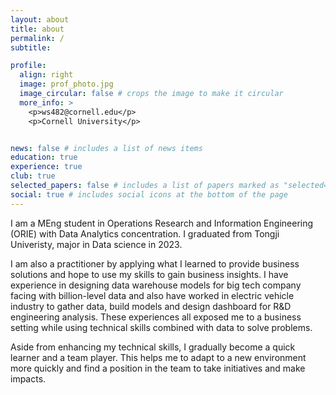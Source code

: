 ```yaml
---
layout: about
title: about
permalink: /
subtitle: 

profile:
  align: right
  image: prof_photo.jpg
  image_circular: false # crops the image to make it circular
  more_info: >
    <p>ws482@cornell.edu</p>
    <p>Cornell University</p>


news: false # includes a list of news items
education: true
experience: true
club: true
selected_papers: false # includes a list of papers marked as "selected={true}"
social: true # includes social icons at the bottom of the page
---
```


I am a MEng student in Operations Research and Information Engineering (ORIE) with Data Analytics concentration. I graduated from Tongji Univeristy, major in Data science in 2023.

I am also a practitioner by applying what I learned to provide business solutions and hope to use my skills to gain business insights. I have experience in designing data warehouse models for big tech company facing with billion-level data and also have worked in electric vehicle industry to gather data, build models and design dashboard for R&D engineering analysis. These experiences all exposed me to a business setting while using technical skills combined with data to solve problems.

Aside from enhancing my technical skills, I gradually become a quick learner and a team player. This helps me to adapt to a new environment more quickly and find a position in the team to take initiatives and make impacts. 

